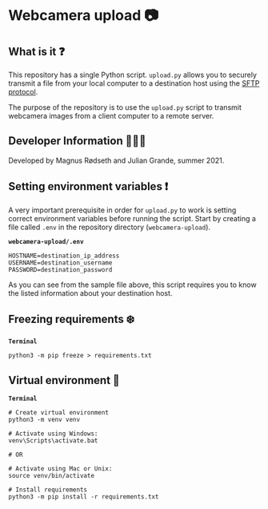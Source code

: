 # Webcamera upload 📷

## What is it ❓

This repository has a single Python script. `upload.py` allows you to securely transmit a file from your local computer to a destination host using the [SFTP protocol](https://www.digitalocean.com/community/tutorials/how-to-use-sftp-to-securely-transfer-files-with-a-remote-server).

The purpose of the repository is to use the `upload.py` script to transmit webcamera images from a client computer to a remote server.

## Developer Information 🙋🏼‍♂️

Developed by Magnus Rødseth and Julian Grande, summer 2021.

## Setting environment variables ❗️

A very important prerequisite in order for `upload.py` to work is setting correct environment variables before running the script. Start by creating a file called `.env` in the repository directory (`webcamera-upload`).

**`webcamera-upload/.env`**

```env
HOSTNAME=destination_ip_address
USERNAME=destination_username
PASSWORD=destination_password
```

As you can see from the sample file above, this script requires you to know the listed information about your destination host.

## Freezing requirements ❄️

**`Terminal`**

```shell
python3 -m pip freeze > requirements.txt
```

## Virtual environment 🌳

**`Terminal`**

```shell
# Create virtual environment
python3 -m venv venv

# Activate using Windows:
venv\Scripts\activate.bat

# OR

# Activate using Mac or Unix:
source venv/bin/activate

# Install requirements
python3 -m pip install -r requirements.txt
```
